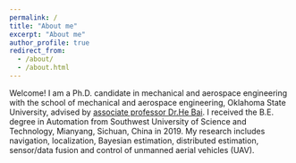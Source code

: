 ```yaml
---
permalink: /
title: "About me"
excerpt: "About me"
author_profile: true
redirect_from: 
  - /about/
  - /about.html
---
```

Welcome! I am a Ph.D. candidate in mechanical and aerospace engineering with the school of mechanical and aerospace engineering, Oklahoma State University, advised by [associate professor Dr.He Bai](https://ceat.okstate.edu/mae/faculty-staff/faculty-bios/he-bai.html). I received the B.E. degree in Automation from Southwest University of Science and Technology, Mianyang, Sichuan, China in 2019. My research includes navigation, localization, Bayesian estimation, distributed estimation, sensor/data fusion and control of unmanned aerial vehicles (UAV).
